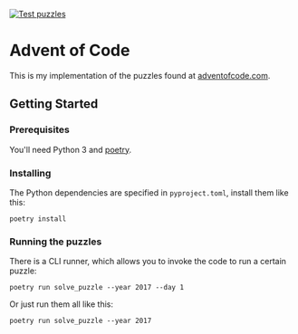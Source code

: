 [![Test puzzles](https://github.com/mcuelenaere/advent_of_code/workflows/Test%20puzzles/badge.svg?branch=master)](https://github.com/mcuelenaere/advent_of_code/actions?query=workflow%3A%22Test+puzzles%22)
# Advent of Code

This is my implementation of the puzzles found at [adventofcode.com](https://adventofcode.com/).

## Getting Started

### Prerequisites

You'll need Python 3 and [poetry](https://python-poetry.org/).

### Installing

The Python dependencies are specified in `pyproject.toml`, install them like this:

```
poetry install
```

### Running the puzzles

There is a CLI runner, which allows you to invoke the code to run a certain puzzle:

```
poetry run solve_puzzle --year 2017 --day 1
```

Or just run them all like this:

```
poetry run solve_puzzle --year 2017
```
